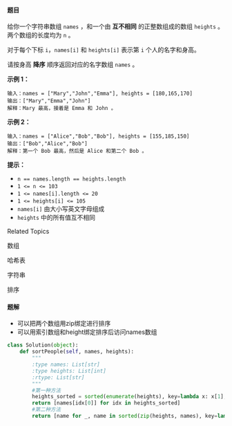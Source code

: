 #### 题目

给你一个字符串数组 `names` ，和一个由 **互不相同** 的正整数组成的数组 `heights` 。两个数组的长度均为 `n` 。

对于每个下标 `i`，`names[i]` 和 `heights[i]` 表示第 `i` 个人的名字和身高。

请按身高 **降序** 顺序返回对应的名字数组 `names` 。



**示例 1：**

```
输入：names = ["Mary","John","Emma"], heights = [180,165,170]
输出：["Mary","Emma","John"]
解释：Mary 最高，接着是 Emma 和 John 。
```

**示例 2：**

```
输入：names = ["Alice","Bob","Bob"], heights = [155,185,150]
输出：["Bob","Alice","Bob"]
解释：第一个 Bob 最高，然后是 Alice 和第二个 Bob 。
```



**提示：**

- `n == names.length == heights.length`
- `1 <= n <= 103`
- `1 <= names[i].length <= 20`
- `1 <= heights[i] <= 105`
- `names[i]` 由大小写英文字母组成
- `heights` 中的所有值互不相同

Related Topics

数组

哈希表

字符串

排序



#### 题解

- 可以把两个数组用zip绑定进行排序
- 可以用索引数组和height绑定排序后访问names数组

```python
class Solution(object):
    def sortPeople(self, names, heights):
        """
        :type names: List[str]
        :type heights: List[int]
        :rtype: List[str]
        """
        #第一种方法
        heights_sorted = sorted(enumerate(heights), key=lambda x: x[1], reverse=True)
        return [names[idx[0]] for idx in heights_sorted]
      	#第二种方法
        return [name for _, name in sorted(zip(heights, names), key=lambda x:x[0], reverse=True)]

```

